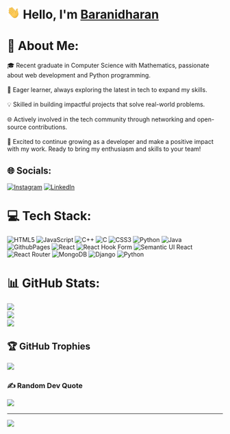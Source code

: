 
# <img src="https://raw.githubusercontent.com/ABSphreak/ABSphreak/master/gifs/Hi.gif" width="30px" height="30px"> Hello, I'm [Baranidharan]()

# 💫 About Me:
🎓 Recent graduate in Computer Science with Mathematics, passionate about web development and Python programming.<br><br>🚀 Eager learner, always exploring the latest in tech to expand my skills.<br><br>💡 Skilled in building impactful projects that solve real-world problems.<br><br>🌐 Actively involved in the tech community through networking and open-source contributions.<br><br>🚀 Excited to continue growing as a developer and make a positive impact with my work. Ready to bring my enthusiasm and skills to your team!


## 🌐 Socials:
[![Instagram](https://img.shields.io/badge/Instagram-%23E4405F.svg?logo=Instagram&logoColor=white)](https://instagram.com/barani0507) [![LinkedIn](https://img.shields.io/badge/LinkedIn-%230077B5.svg?logo=linkedin&logoColor=white)](https://linkedin.com/in/www.linkedin.com/in/baranidharan05) 

# 💻 Tech Stack:
![HTML5](https://img.shields.io/badge/html5-%23E34F26.svg?style=for-the-badge&logo=html5&logoColor=white) ![JavaScript](https://img.shields.io/badge/javascript-%23323330.svg?style=for-the-badge&logo=javascript&logoColor=%23F7DF1E) ![C++](https://img.shields.io/badge/c++-%2300599C.svg?style=for-the-badge&logo=c%2B%2B&logoColor=white) ![C](https://img.shields.io/badge/c-%2300599C.svg?style=for-the-badge&logo=c&logoColor=white) ![CSS3](https://img.shields.io/badge/css3-%231572B6.svg?style=for-the-badge&logo=css3&logoColor=white) ![Python](https://img.shields.io/badge/python-3670A0?style=for-the-badge&logo=python&logoColor=ffdd54) ![Java](https://img.shields.io/badge/java-%23ED8B00.svg?style=for-the-badge&logo=openjdk&logoColor=white) ![GithubPages](https://img.shields.io/badge/github%20pages-121013?style=for-the-badge&logo=github&logoColor=white) ![React](https://img.shields.io/badge/react-%2320232a.svg?style=for-the-badge&logo=react&logoColor=%2361DAFB) ![React Hook Form](https://img.shields.io/badge/React%20Hook%20Form-%23EC5990.svg?style=for-the-badge&logo=reacthookform&logoColor=white) ![Semantic UI React](https://img.shields.io/badge/Semantic%20UI%20React-%2335BDB2.svg?style=for-the-badge&logo=SemanticUIReact&logoColor=white) ![React Router](https://img.shields.io/badge/React_Router-CA4245?style=for-the-badge&logo=react-router&logoColor=white) ![MongoDB](https://img.shields.io/badge/MongoDB-%234ea94b.svg?style=for-the-badge&logo=mongodb&logoColor=white) ![Django](https://img.shields.io/badge/django-%23092E20.svg?style=for-the-badge&logo=django&logoColor=white) ![Python](https://img.shields.io/badge/python-3670A0?style=for-the-badge&logo=python&logoColor=ffdd54)
# 📊 GitHub Stats:
![](https://github-readme-stats.vercel.app/api?username=Barani05072002&theme=radical&hide_border=false&include_all_commits=true&count_private=false)<br/>
![](https://github-readme-streak-stats.herokuapp.com/?user=Barani05072002&theme=radical&hide_border=false)<br/>
![](https://github-readme-stats.vercel.app/api/top-langs/?username=Barani05072002&theme=radical&hide_border=false&include_all_commits=true&count_private=false&layout=compact)

## 🏆 GitHub Trophies
![](https://github-profile-trophy.vercel.app/?username=Barani05072002&theme=gruvbox&no-frame=false&no-bg=false&margin-w=4)

### ✍️ Random Dev Quote
![](https://quotes-github-readme.vercel.app/api?type=horizontal&theme=radical)

---
[![](https://visitcount.itsvg.in/api?id=Barani05072002&icon=4&color=3)](https://visitcount.itsvg.in)

<!-- Proudly created with GPRM ( https://gprm.itsvg.in ) -->
